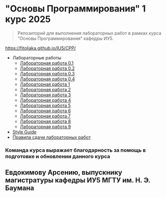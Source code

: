 # "Основы Программирования"    1 курс 2025

> Репозиторий для выполнения лабораторных работ в рамках курса "Основы Программирования" кафедры ИУ5.


https://fitoliaka.github.io/IU5/CPP/

 - Лабораторные работы
	 - [Лабораторная работа 0.1](https://fitoliaka.github.io/IU5/CPP/meta/lab-00_1.html)
	 - [Лабораторная работа 0.2](https://fitoliaka.github.io/IU5/CPP/meta/lab-00_2.html)
	 - [Лабораторная работа 0.3](https://fitoliaka.github.io/IU5/CPP/meta/lab-00_3.html)
	 - [Лабораторная работа 0.4](https://fitoliaka.github.io/IU5/CPP/meta/lab-00_4.html)
	 - [Лабораторная работа 1](https://fitoliaka.github.io/IU5/CPP/meta/lab-01.html)
	 - [Лабораторная работа 2](https://fitoliaka.github.io/IU5/CPP/meta/lab-02.html)
	 - [Лабораторная работа 3](https://fitoliaka.github.io/IU5/CPP/meta/lab-03.html)
	 - [Лабораторная работа 4](https://fitoliaka.github.io/IU5/CPP/meta/lab-04.html)
	 - [Лабораторная работа 5](https://fitoliaka.github.io/IU5/CPP/meta/lab-05.html)
	 - [Лабораторная работа 6](https://fitoliaka.github.io/IU5/CPP/meta/lab-06.html)
	 - [Лабораторная работа 7](https://fitoliaka.github.io/IU5/CPP/meta/lab-07.html)
	 - [Лабораторная работа 8](https://fitoliaka.github.io/IU5/CPP/meta/lab-08.html)
	 - [Лабораторная работа 9](https://fitoliaka.github.io/IU5/CPP/meta/lab-09.html)
 - [Style Guide](ttps://fitoliaka.github.iohttps://fitoliaka.github.io/IU5/CPP/Style%20Guide.html)
 - [Правила сдачи лабораторных работ](https://fitoliaka.github.iohttps://fitoliaka.github.io/IU5/CPP/rules.html)


### Команда курса выражает благодарность за помощь в подготовке и обновлении данного курса

## Евдокимову Арсению, выпускнику магистратуры кафедры ИУ5 МГТУ им. Н. Э. Баумана
